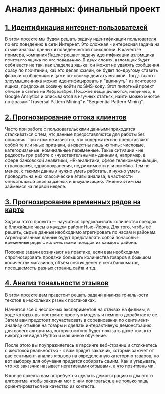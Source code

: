 # Анализ данных: финальный проект

## [1\. Идентификация интернет-пользователей](https://github.com/demidovakatya/mashinnoye-obucheniye/tree/master/6-data-analysis-project/1-pattern-mining)

В этом проекте мы будем решать задачу идентификации пользователя по его поведению в сети Интернет. Это сложная и интересная задача на стыке анализа данных и поведенческой психологии. В качестве примера, компания Яндекс решает задачу идентификации взломщика почтового ящика по его поведению. В двух словах, взломщик будет себя вести не так, как владелец ящика: он может не удалять сообщения сразу по прочтении, как это делал хозяин, он будет по-другому ставить флажки сообщениям и даже по-своему двигать мышкой. Тогда такого злоумышленника можно идентифицировать и "выкинуть" из почтового ящика, предложив хозяину войти по SMS-коду. Этот пилотный проект описан в статье на Хабрахабре. Похожие вещи делаются, например, в Google Analytics и описываются в научных статьях, найти можно многое по фразам "Traversal Pattern Mining" и "Sequential Pattern Mining".

## [2\. Прогнозирование оттока клиентов](https://github.com/demidovakatya/mashinnoye-obucheniye/tree/master/6-data-analysis-project/2-churn-analysis)

Часто при работе с пользовательскими данными приходится сталкиваться с тем, что данные предоставляются для работы без описания. При этом не известно, что содержательно представляют собой те или иные признаки, а известны лишь их типы: числовые, категориальные, номинальные переменные. Такие ситуации - не редкость при работе с «чувствительными» данными, например, в сфере банковской аналитики, HR-аналитики, сфере телекоммуникаций, страхования, здравоохранения, недвижимости или ритейла. Тем не менее, с такими данным нужно уметь работать, и нужно уметь проводить на них классические этапы анализа, в частности описательный анализ данных и визуализацию. Именно этим мы займемся на первой неделе.


## [3\. Прогнозирование временных рядов на карте](https://github.com/demidovakatya/mashinnoye-obucheniye/tree/master/6-data-analysis-project/3-time-series)

Задача этого проекта — научиться предсказывать количество поездок в ближайшие часы в каждом районе Нью-Йорка. Для того, чтобы её решить, сырые данные необходимо агрегировать по часам и районам. Агрегированные данные будут представлять собой почасовые временные ряды с количествами поездок из каждого района.

Похожие задачи возникают на практике, если вам необходимо спрогнозировать продажи большого количества товаров в большом количестве магазинов, объём снятия денег в сети банкоматов, посещаемость разных страниц сайта и т.д.


## [4\. Анализ тональности отзывов](https://github.com/demidovakatya/mashinnoye-obucheniye/tree/master/6-data-analysis-project/4-sentiment-analysis)

В этом проекте вам предстоит решать задачи анализа тональности текстов в нескольких разных постановках. 

Начнется все с несложных экспериментов на отзывах на фильмы, в ходе которых вы построите простую модель и немного доработаете ее. Затем вам предстоит поучаствовать в соревновании по сентимент-анализу отзывов на товары и сделать интерактивную демонстрацию для своего алгоритма, которую можно будет показать даже тем, кто никогда не видел Python и машинное обучение. 

После этого вы поупражняетесь в парсинге веб-страниц и столкнетесь с жестокой реальностью - к вам придет заказчик, который захочет от вас сентимент-анализ отзывов на определенную категорию товаров, но вот выборку для обучения придется собирать самим. Как и угадывать, что же заказчик называет негативными отзывами, а что позитивными. 

В конце проекта вам потребуется сделать демонстрацию и для этого алгоритма, чтобы заказчик мог с ним поиграться, а не только лишь ориентироваться на качество из контеста.

